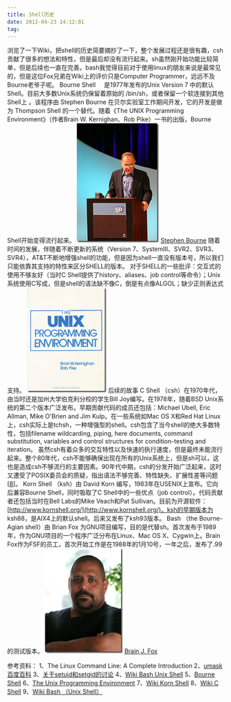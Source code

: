 ```yaml
---
title: Shell历史
date: 2012-04-23 14:12:01
tag: 
---
```


浏览了一下Wiki，把shell的历史简要摘抄了一下，整个发展过程还是很有趣，csh贡献了很多的想法和特性，但是最后却没有流行起来。sh虽然刚开始功能比较简单，但是后续也一直在完善。bash我觉得目前对于使用linux的朋友来说是最常见的，但是这位Fox兄弟在Wiki上的评价只是Computer Programmer，远远不及Bourne老爷子呢。
Bourne Shell     是1977年发布的Unix Version 7 中的默认Shell。目前大多数Unix系统仍保留着原始的 /bin/sh，或者保留一个软连接到其他Shell上 。该程序由 Stephen Bourne 在贝尔实验室工作期间开发，它的开发是做为 Thompson Shell 的一个替代。随着《The UNIX Programming Environment》（作者Brain W. Kernighan、Rob Pike）一书的出版，Bourne Shell开始变得流行起来。
[![](./20120423-shell-history/201204231411503185.png)](http://images.cnblogs.com/cnblogs_com/cocowool/201204/201204231411494623.png)
[Stephen Bourne](http://en.wikipedia.org/wiki/Stephen_Bourne)
随着时间的发展，伴随着不断更新的系统（Version 7、SystemIII、SVR2、SVR3、SVR4），AT&T不断地增强shell的功能，但是因为shell一直没有版本号，所以我们只能依靠其支持的特性来区分SHELL的版本。
对于SHELL的一些批评：交互式的使用不够友好（当时C Shell提供了history、aliases、job control等命令）；Unix系统使用C写成，但是shell的语法缺不像C，倒是有点像ALGOL；缺少正则表达式支持。
[![](./20120423-shell-history/201204231411538117.png)](http://images.cnblogs.com/cnblogs_com/cocowool/201204/201204231411512968.png)
后续的故事
C Shell （csh）在1970年代，由当时还是加州大学伯克利分校的学生Bill Joy编写。在1978年，随着BSD Unix系统的第二个版本广泛发布。早期贡献代码的成员还包括：Michael Ubell, Eric Allman, Mike O'Brien and Jim Kulp。在一些系统如Mac OS X和Red Hat Linux上，csh实际上是tchsh，一种增强型的shell。csh包含了当今shell的绝大多数特性，包括filename wildcarding, piping, here documents, command substitution, variables and control structures for condition-testing and iteration。
虽然csh有着众多的交互特性以及快速的执行速度，但是最终未能流行起来。整个80年代，csh不能够确保出现在所有的Unix系统上，但是sh可以，这也是造成csh不够流行的主要因素。90年代中期，csh的分发开始广泛起来，这时又遭受了POSIX委员会的质疑，指出语法不够完善、特性缺失、扩展性差等问题[[8](http://en.wikipedia.org/wiki/C_shell)]。
Korn Shell （ksh）由 David Korn 编写，1983年在USENIX上宣布。它向后兼容Bourne Shell，同时吸取了C Shell中的一些优点（job control）。代码贡献者还包括当时在Bell Labs的Mike Veach和Pat Sullivan。目前为开源软件：[http://www.kornshell.org/](http://www.kornshell.org/)。ksh的早期版本为 ksh88，是AIX4上的默认shell。后来又发布了ksh93版本。
Bash （the Bourne-Agian shell）由 Brian Fox 为GNU项目编写，目的是代替sh。首次发布于1989年，作为GNU项目的一个程序广泛分布在Linux、Mac OS X、Cygwin上。Brain Fox作为FSF的员工，首次开始工作是在1988年的1月10号，一年之后，发布了.99的测试版本。
[![](./20120423-shell-history/201204231411565972.png)](http://images.cnblogs.com/cnblogs_com/cocowool/201204/20120423141155267.png)
[Brain J. Fox](http://en.wikipedia.org/wiki/Brian_Fox_(computer_programmer))

参考资料：
1、The Linux Command Line: A Complete Introduction
2、[umask 百度百科](http://baike.baidu.com/view/1867757.html?fromTaglist)
3、[关于setuid和setgid的讨论](http://bbs.chinaunix.net/thread-451969-1-1.html)
4、[Wiki Bash Unix Shell](http://en.wikipedia.org/wiki/Bash_(Unix_shell))
5、[Bourne Shell](http://en.wikipedia.org/wiki/Bourne_shell)
6、[The Unix Programming Environment](http://en.wikipedia.org/wiki/The_UNIX_Programming_Environment)
7、[Wiki Korn Shell](http://en.wikipedia.org/wiki/Korn_shell)
8、[Wiki C Shell](http://en.wikipedia.org/wiki/C_shell)
9、[Wiki Bash （Unix Shell）](http://en.wikipedia.org/wiki/Bash_(Unix_shell))












